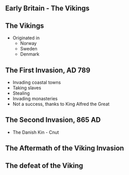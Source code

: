 ## Early Britain - The Vikings

## The Vikings
- Originated in
    - Norway
    - Sweden
    - Denmark

## The First Invasion, AD 789
- Invading coastal towns
- Taking slaves
- Stealing
- Invading monasteries
- Not a success, thanks to King Alfred the Great

## The Second Invasion, 865 AD
- The Danish Kin - Cnut

## The Aftermath of the Viking Invasion
## The defeat of the Viking
